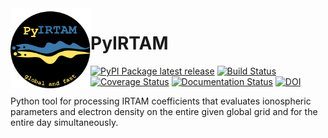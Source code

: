 <img width="128" height="128" src="https://raw.githubusercontent.com/victoriyaforsythe/PyIRTAM/main/docs/figures/PyIRTAM_logo.png" alt="Black circle with PyIRTAM logo of two snakes marking the data-influenced EIA" title="PyIRTAM Logo" style="float:left;">

# PyIRTAM

[![PyPI Package latest release](https://img.shields.io/pypi/v/PyIRTAM.svg)](https://pypi.org/project/PyIRTAM/)
[![Build Status](https://github.com/victoriyaforsythe/PyIRTAM/actions/workflows/main.yml/badge.svg)](https://github.com/victoriyaforsythe/PyIRTAM/actions/workflows/main.yml)
[![Coverage Status](https://coveralls.io/repos/github/victoriyaforsythe/PyIRTAM/badge.svg?branch=rc_v0.0.3)](https://coveralls.io/github/victoriyaforsythe/PyIRTAM?branch=rc_v0.0.3)
[![Documentation Status](https://readthedocs.org/projects/pyirtam/badge/?version=latest)](https://pyirtam.readthedocs.io/en/latest/?badge=latest)
[![DOI](https://zenodo.org/badge/DOI/10.5281/zenodo.10844522.svg)](https://doi.org/10.5281/zenodo.10844522)

Python tool for processing IRTAM coefficients that evaluates ionospheric
parameters and electron density on the entire given global grid and for the
entire day simultaneously. 
